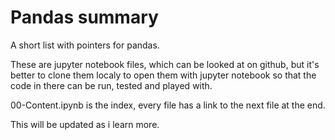 # Pandas summary
A short list with pointers for pandas.

These are jupyter notebook files, which can be looked at on github, but it's better to clone them localy to open them with jupyter notebook so that the code in there can be run, tested and played with.

00-Content.ipynb is the index, every file has a link to the next file at the end.

This will be updated as i learn more.
